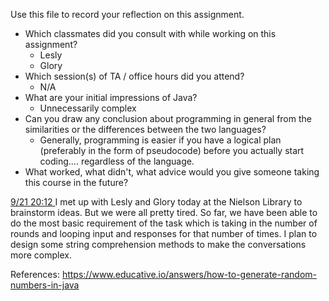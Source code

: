 Use this file to record your reflection on this assignment.

- Which classmates did you consult with while working on this assignment?
    - Lesly
    - Glory
- Which session(s) of TA / office hours did you attend?
    - N/A
- What are your initial impressions of Java? 
    - Unnecessarily complex
- Can you draw any conclusion about programming in general from the similarities or the differences between the two languages? 
    - Generally, programming is easier if you have a logical plan (preferably in the form of pseudocode) before you actually start coding.... regardless of the language.
- What worked, what didn't, what advice would you give someone taking this course in the future?

<u> 9/21 20:12 </u>
I met up with Lesly and Glory today at the Nielson Library to brainstorm ideas. But we were all pretty tired. So far, we have been able to do the most basic requirement of the task which is taking in the number of rounds and looping input and responses for that number of times. I plan to design some string comprehension methods to make the conversations more complex.


References:
https://www.educative.io/answers/how-to-generate-random-numbers-in-java